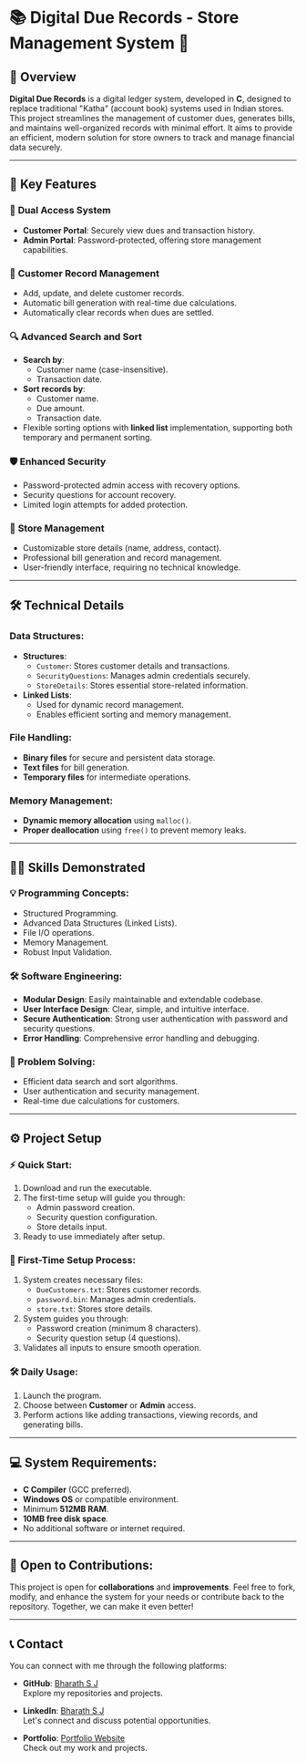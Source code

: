 
# 📚 Digital Due Records - Store Management System 🧾

## 🚀 Overview

**Digital Due Records** is a digital ledger system, developed in **C**, designed to replace traditional "Katha" (account book) systems used in Indian stores. This project streamlines the management of customer dues, generates bills, and maintains well-organized records with minimal effort. It aims to provide an efficient, modern solution for store owners to track and manage financial data securely.

---

## 🌟 Key Features

### 🔐 **Dual Access System**
- **Customer Portal**: Securely view dues and transaction history.
- **Admin Portal**: Password-protected, offering store management capabilities.

### 📝 **Customer Record Management**
- Add, update, and delete customer records.
- Automatic bill generation with real-time due calculations.
- Automatically clear records when dues are settled.

### 🔍 **Advanced Search and Sort**
- **Search by**:
  - Customer name (case-insensitive).
  - Transaction date.
- **Sort records by**:
  - Customer name.
  - Due amount.
  - Transaction date.
- Flexible sorting options with **linked list** implementation, supporting both temporary and permanent sorting.

### 🛡️ **Enhanced Security**
- Password-protected admin access with recovery options.
- Security questions for account recovery.
- Limited login attempts for added protection.

### 💼 **Store Management**
- Customizable store details (name, address, contact).
- Professional bill generation and record management.
- User-friendly interface, requiring no technical knowledge.

---

## 🛠️ Technical Details

### Data Structures:
- **Structures**:
  - `Customer`: Stores customer details and transactions.
  - `SecurityQuestions`: Manages admin credentials securely.
  - `StoreDetails`: Stores essential store-related information.
- **Linked Lists**:
  - Used for dynamic record management.
  - Enables efficient sorting and memory management.

### File Handling:
- **Binary files** for secure and persistent data storage.
- **Text files** for bill generation.
- **Temporary files** for intermediate operations.

### Memory Management:
- **Dynamic memory allocation** using `malloc()`.
- **Proper deallocation** using `free()` to prevent memory leaks.

---

## 🧑‍💻 Skills Demonstrated

### 💡 Programming Concepts:
- Structured Programming.
- Advanced Data Structures (Linked Lists).
- File I/O operations.
- Memory Management.
- Robust Input Validation.

### 🛠️ Software Engineering:
- **Modular Design**: Easily maintainable and extendable codebase.
- **User Interface Design**: Clear, simple, and intuitive interface.
- **Secure Authentication**: Strong user authentication with password and security questions.
- **Error Handling**: Comprehensive error handling and debugging.

### 🧠 Problem Solving:
- Efficient data search and sort algorithms.
- User authentication and security management.
- Real-time due calculations for customers.

---

## ⚙️ Project Setup

### ⚡ Quick Start:
1. Download and run the executable.
2. The first-time setup will guide you through:
   - Admin password creation.
   - Security question configuration.
   - Store details input.
3. Ready to use immediately after setup.

### 🏁 First-Time Setup Process:
1. System creates necessary files:
   - `DueCustomers.txt`: Stores customer records.
   - `password.bin`: Manages admin credentials.
   - `store.txt`: Stores store details.
2. System guides you through:
   - Password creation (minimum 8 characters).
   - Security question setup (4 questions).
3. Validates all inputs to ensure smooth operation.

### 🛠️ Daily Usage:
1. Launch the program.
2. Choose between **Customer** or **Admin** access.
3. Perform actions like adding transactions, viewing records, and generating bills.

---

## 💻 System Requirements:
- **C Compiler** (GCC preferred).
- **Windows OS** or compatible environment.
- Minimum **512MB RAM**.
- **10MB free disk space**.
- No additional software or internet required.

---

## 🚀 Open to Contributions:
This project is open for **collaborations** and **improvements**. Feel free to fork, modify, and enhance the system for your needs or contribute back to the repository. Together, we can make it even better!

---


## 📞 Contact

You can connect with me through the following platforms:

- **GitHub**: [Bharath S J](https://github.com/Bharath-S-J)  
  Explore my repositories and projects.

- **LinkedIn**: [Bharath S J](https://www.linkedin.com/in/bharath-s-j-56a734206)  
  Let's connect and discuss potential opportunities.

- **Portfolio**: [Portfolio Website](https://portfolio-bharathsj.vercel.app)  
  Check out my work and projects.

